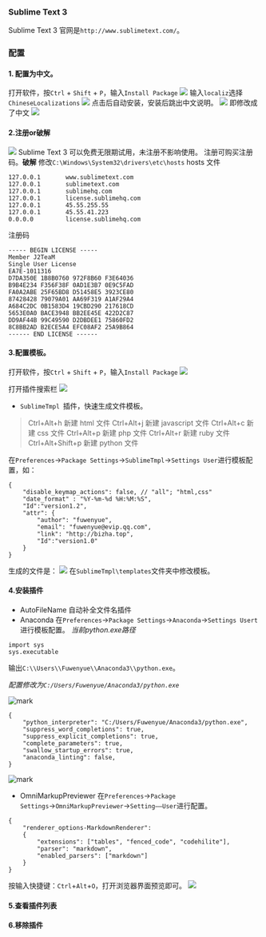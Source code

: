 ### Sublime Text 3 
Sublime Text 3  官网是`http://www.sublimetext.com/`。

### 配置
#### 1. 配置为中文。
打开软件，按`Ctrl` + `Shift` + `P`，输入`Install Package`
![](http://imgs.bizha.top//bec450cd30b1c7d4f1c8be02fef8b4d1)
输入`localiz`选择`ChineseLocalizations`
![](http://imgs.bizha.top//00456e833c77cb901d8b8b2a0c836ea9)
点击后自动安装，安装后跳出中文说明。
![](http://imgs.bizha.top//561d7a7b11aadbcd3be4f65859de784b)
即修改成了中文
![](http://imgs.bizha.top//f52fc3c9e431b4bb1254e857708afca2)

#### 2.注册or破解
![](http://imgs.bizha.top//311b8e1e24712071fd3032e6f4ce9bb5)
Sublime Text 3 可以免费无限期试用，未注册不影响使用。
注册可购买注册码。**破解**
修改`C:\Windows\System32\drivers\etc\hosts` hosts 文件
```
127.0.0.1       www.sublimetext.com
127.0.0.1       sublimetext.com
127.0.0.1       sublimehq.com
127.0.0.1       license.sublimehq.com
127.0.0.1       45.55.255.55
127.0.0.1       45.55.41.223
0.0.0.0         license.sublimehq.com
```
注册码
```
----- BEGIN LICENSE -----
Member J2TeaM
Single User License
EA7E-1011316
D7DA350E 1B8B0760 972F8B60 F3E64036
B9B4E234 F356F38F 0AD1E3B7 0E9C5FAD
FA0A2ABE 25F65BD8 D51458E5 3923CE80
87428428 79079A01 AA69F319 A1AF29A4
A684C2DC 0B1583D4 19CBD290 217618CD
5653E0A0 BACE3948 BB2EE45E 422D2C87
DD9AF44B 99C49590 D2DBDEE1 75860FD2
8C8BB2AD B2ECE5A4 EFC08AF2 25A9B864
------ END LICENSE ------
```

#### 3.配置模板。
打开软件，按`Ctrl` + `Shift` + `P`，输入`Install Package`
![](http://imgs.bizha.top//4814b6f07c2cf4f725df42b9f3d239e6)

打开插件搜索栏
![](http://imgs.bizha.top//4246f57ac717c13f703812d279c1c334)

- `SublimeTmpl `插件，快速生成文件模板。

> Ctrl+Alt+h 新建 html 文件
> Ctrl+Alt+j 新建 javascript 文件
> Ctrl+Alt+c 新建 css 文件
> Ctrl+Alt+p 新建 php 文件
> Ctrl+Alt+r 新建 ruby 文件
> Ctrl+Alt+Shift+p 新建 python 文件

在`Preferences`->`Package Settings`->`SublimeTmpl`->`Settings User`进行模板配置，如：
```
{
    "disable_keymap_actions": false, // "all"; "html,css"
    "date_format" : "%Y-%m-%d %H:%M:%S",
    "Id":"version1.2",
    "attr": {
        "author": "fuwenyue",
        "email": "fuwenyue@evip.qq.com",
        "link": "http://bizha.top",
        "Id":"version1.0"
    }
}
```
生成的文件是：
![](http://imgs.bizha.top//7e73115ef8b1d2b44b91bbfd0157fa5a)
在`SublimeTmpl\templates`文件夹中修改模板。

#### 4.安装插件
- AutoFileName
自动补全文件名插件
- Anaconda
在`Preferences`->`Package Settings`->`Anaconda`->`Settings Usert`进行模板配置。
*当前python.exe路径*
```
import sys
sys.executable
```
输出`C:\\Users\\Fuwenyue\\Anaconda3\\python.exe`。

*配置修改为`C:/Users/Fuwenyue/Anaconda3/python.exe`*

![mark](http://imgs.bizha.top/bizha/20200502/XzIjpd1lb060.png?imageslim)
```
{
	"python_interpreter": "C:/Users/Fuwenyue/Anaconda3/python.exe",
	"suppress_word_completions": true,
    "suppress_explicit_completions": true,
    "complete_parameters": true,
    "swallow_startup_errors": true,
    "anaconda_linting": false,
}
```
![mark](http://imgs.bizha.top/bizha/20200502/sdn814m7T8HG.png?imageslim)

-  OmniMarkupPreviewer
在`Preferences`→`Package Settings`→`OmniMarkupPreviewer`→`Setting——User`进行配置。
```
{
    "renderer_options-MarkdownRenderer":
    {
        "extensions": ["tables", "fenced_code", "codehilite"],
        "parser": "markdown",
        "enabled_parsers": ["markdown"]
    }
}

```
按输入快捷键：`Ctrl`+`Alt`+`O`，打开浏览器界面预览即可。
![](http://imgs.bizha.top//00b08334f216ae726a80647c67b308b4)
#### 5.查看插件列表
#### 6.移除插件






